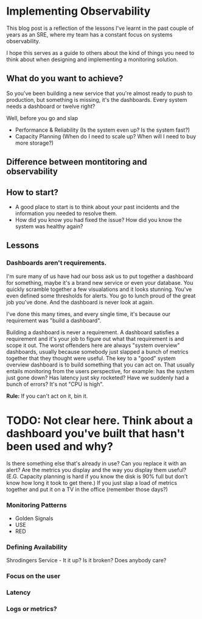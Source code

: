 # Implementing Observability

This blog post is a reflection of the lessons I've learnt in the past couple of years as an SRE, where my team has a constant focus on systems observability. 

I hope this serves as a guide to others about the kind of things you need to think about when designing and implementing a monitoring solution.

## What do you want to achieve?

So you've been building a new service that you're almost ready to push to production, but something is missing, it's the dashboards. Every system needs a dashboard or twelve right?

Well, before you go and slap 

- Performance & Reliability (Is the system even up? Is the system fast?)
- Capacity Planning (When do I need to scale up? When will I need to buy more storage?)


## Difference between montitoring and observability






## How to start?

 - A good place to start is to think about your past incidents and the information you needed to resolve them.
 - How did you know you had fixed the issue? How did you know the system was healthy again?

## Lessons

### Dashboards aren't requirements.

I'm sure many of us have had our boss ask us to put together a dashboard for something, maybe it's a brand new service or even your database. You quickly scramble together a few visualations and it looks stunning. You've even defined some thresholds for alerts. You go to lunch proud of the great job you've done. And the dashboard is never look at again.

I've done this many times, and every single time, it's because our requirement was "build a dashboard".

Building a dashboard is never a requirement. A dashboard satisfies a requirement and it's your job to figure out what that requirement is and scope it out. The worst offenders here are always "system overview" dashboards, usually because somebody just slapped a bunch of metrics together that they thought were useful. The key to a "good" system overview dashboard is to build something that you can act on. That usually entails monitoring from the users perspective, for example: has the system just gone down? Has latency just sky rocketed? Have we suddenly had a bunch of errors? It's not "CPU is high".

**Rule:** If you can't act on it, bin it.

# TODO: Not clear here. Think about a dashboard you've built that hasn't been used and why?
Is there something else that's already in use?
Can you replace it with an alert?
Are the metrics you display and the way you display them useful? (E.G. Capacity planning is hard if you know the disk is 90% full but don't know how long it took to get there.)
If you just slap a load of metrics together and put it on a TV in the office (remember those days?)

### Monitoring Patterns
- Golden Signals
- USE
- RED

### Defining Availability

Shrodingers Service - It it up? Is it broken? Does anybody care?

### Focus on the user

### Latency

### Logs or metrics?